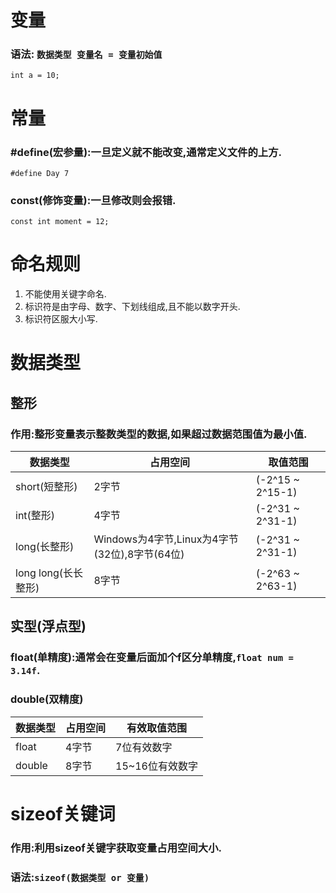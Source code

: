 # 变量
### 语法: `数据类型 变量名 = 变量初始值`
`int a = 10;`

# 常量
### #define(宏参量):一旦定义就不能改变,通常定义文件的上方.
`#define Day 7`
### const(修饰变量):一旦修改则会报错.
`const int moment = 12;`

# 命名规则
1. 不能使用关键字命名.
2. 标识符是由字母、数字、下划线组成,且不能以数字开头.
3. 标识符区服大小写.

# 数据类型
## 整形
### 作用:整形变量表示整数类型的数据,如果超过数据范围值为最小值.
| 数据类型 | 占用空间 | 取值范围 |
| --- | --- | --- |
| short(短整形) | 2字节 | (-2^15 ~ 2^15-1) |
| int(整形) | 4字节 | (-2^31 ~ 2^31-1) |
| long(长整形) | Windows为4字节,Linux为4字节(32位),8字节(64位) | (-2^31 ~ 2^31-1) |
| long long(长长整形) | 8字节 | (-2^63 ~ 2^63-1) |

## 实型(浮点型)
### float(单精度):通常会在变量后面加个f区分单精度,`float num = 3.14f`.
### double(双精度)
| 数据类型 | 占用空间 | 有效取值范围 |
| --- | --- | --- |
| float | 4字节 | 7位有效数字 |
| double | 8字节 | 15~16位有效数字 |

# sizeof关键词
### 作用:利用sizeof关键字获取变量占用空间大小.
### 语法:`sizeof(数据类型 or 变量)`